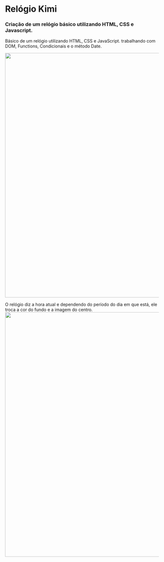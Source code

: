 <h1>Relógio Kimi</h1>
<h3>Criação de um relógio básico utilizando HTML, CSS e Javascript.</h3>
<p>Básico de um relógio utilizando HTML, CSS e JavaScript. trabalhando com DOM, Functions, Condicionais e o método Date.</p>

<img width="800px" src="https://user-images.githubusercontent.com/115563184/212181211-4059651e-5bb3-4c2f-a274-b9f96cdefac9.png">

<p> O relógio diz a hora atual e dependendo do período do dia em que está, ele troca a cor do fundo e a imagem do centro.

<img width="800px" src="https://user-images.githubusercontent.com/115563184/212186549-ec9613b2-8d50-4c4d-8580-51fde5ee0634.png">

